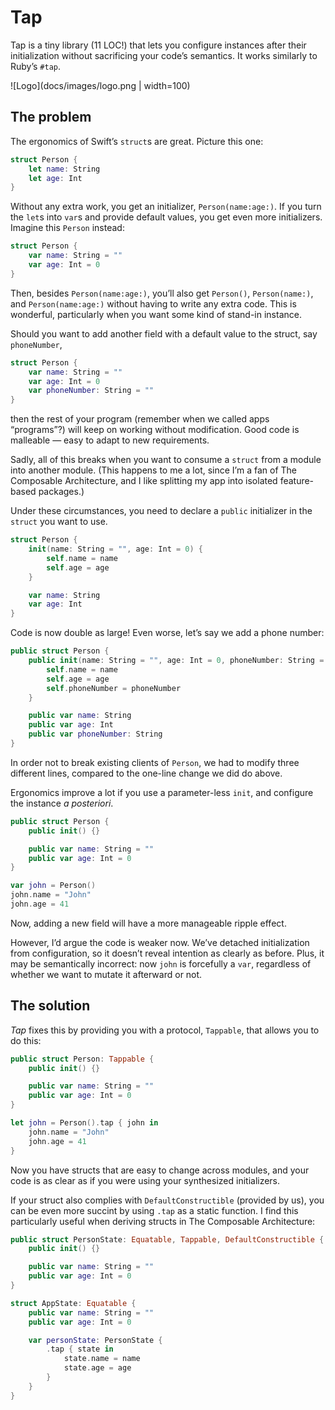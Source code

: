 # Tap
Tap is a tiny library (11 LOC!) that lets you configure instances after
their initialization without sacrificing your code’s semantics.
It works similarly to Ruby’s `#tap`.

![Logo](docs/images/logo.png | width=100)

## The problem
The ergonomics of Swift’s `struct`s are great. Picture this one:

```swift
struct Person {
    let name: String
    let age: Int
}
```

Without any extra work, you get an initializer, `Person(name:age:)`. If you turn the `let`s
into `var`s and provide default values, you get even more initializers. Imagine
this `Person` instead:

```swift
struct Person {
    var name: String = ""
    var age: Int = 0
}
```

Then, besides `Person(name:age:)`, you’ll also get `Person()`, `Person(name:)`, and `Person(name:age:)` without having to write any extra code. This is wonderful, particularly when
you want some kind of stand-in instance.

Should you want to add another field with a default value to the struct, say `phoneNumber`,

```swift
struct Person {
    var name: String = ""
    var age: Int = 0
    var phoneNumber: String = ""
}
```

then the rest of your program (remember when we called apps “programs”?)
will keep on working without modification. Good code
is malleable — easy to adapt to new requirements.

Sadly, all of this breaks when you want to consume a `struct` from a module
into another module. (This happens to me a lot, since I’m a fan of The Composable Architecture,
and I like splitting my app into isolated feature-based packages.)

Under these circumstances, you need to declare a `public` initializer in the `struct` you want to use.

```swift
struct Person {
    init(name: String = "", age: Int = 0) {
        self.name = name
        self.age = age
    }

    var name: String
    var age: Int
}
```

Code is now double as large! Even worse, let’s say we add a phone number:

```swift
public struct Person {
    public init(name: String = "", age: Int = 0, phoneNumber: String = "") {
        self.name = name
        self.age = age
        self.phoneNumber = phoneNumber
    }

    public var name: String
    public var age: Int
    public var phoneNumber: String
}
```
In order not to break existing clients of `Person`, we had to modify
 three different lines, compared to the one-line change we did
do above.

Ergonomics improve a lot if you use a parameter-less `init`, and configure the instance
_a posteriori_.

```swift
public struct Person {
    public init() {}

    public var name: String = ""
    public var age: Int = 0
}

var john = Person()
john.name = "John"
john.age = 41
```

Now, adding a new field will have a more manageable ripple effect.

However, I’d argue the code is weaker now. We’ve detached
initialization from configuration, so it doesn’t reveal intention as clearly as 
before. Plus,
it may be semantically incorrect: now `john` is forcefully a `var`,
regardless of whether we want to mutate it afterward or not.

## The solution
*Tap* fixes this by providing you with a protocol, `Tappable`,
that allows you to do this:

```swift
public struct Person: Tappable {
    public init() {}

    public var name: String = ""
    public var age: Int = 0
}

let john = Person().tap { john in
    john.name = "John"
    john.age = 41
}
```

Now you have structs that are easy to change across modules, and your code is as clear as if you were using your synthesized initializers.

If your struct also complies with `DefaultConstructible` (provided by us), you can be
even more succint by using `.tap` as a static function. I find this particularly 
useful when deriving structs in The Composable Architecture:

```swift
public struct PersonState: Equatable, Tappable, DefaultConstructible {
    public init() {}

    public var name: String = ""
    public var age: Int = 0
}

struct AppState: Equatable {
    public var name: String = ""
    public var age: Int = 0

    var personState: PersonState {
        .tap { state in
            state.name = name
            state.age = age
        }
    }
}
```
